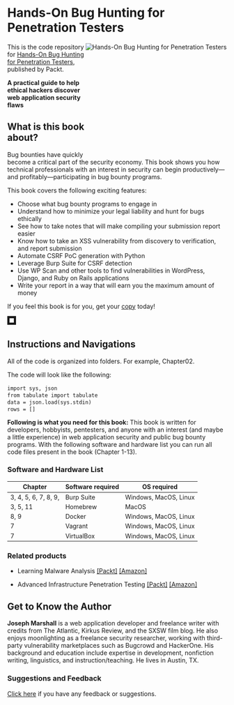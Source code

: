 # Hands-On Bug Hunting for Penetration Testers

<a href="https://www.packtpub.com/networking-and-servers/hands-bug-bounty-penetration-testers?utm_source=github&utm_medium=repository&utm_campaign=9781789344202"><img src="https://www.packtpub.com/sites/default/files/B10895_MockupCover_New.png" alt="Hands-On Bug Hunting for Penetration Testers" height="256px" align="right"></a>

This is the code repository for [Hands-On Bug Hunting for Penetration Testers](https://www.packtpub.com/networking-and-servers/hands-bug-bounty-penetration-testers?utm_source=github&utm_medium=repository&utm_campaign=9781789344202), published by Packt.

**A practical guide to help ethical hackers discover web application security flaws**

## What is this book about?
Bug bounties have quickly become a critical part of the security economy. This book shows you how technical professionals with an interest in security can begin productively—and profitably—participating in bug bounty programs.

This book covers the following exciting features:
* Choose what bug bounty programs to engage in
* Understand how to minimize your legal liability and hunt for bugs ethically
* See how to take notes that will make compiling your submission report easier
* Know how to take an XSS vulnerability from discovery to verification, and report submission
* Automate CSRF PoC generation with Python
* Leverage Burp Suite for CSRF detection
* Use WP Scan and other tools to find vulnerabilities in WordPress, Django, and Ruby on Rails applications
* Write your report in a way that will earn you the maximum amount of money

If you feel this book is for you, get your [copy](https://www.amazon.com/dp/1789344204) today!

<a href="https://www.packtpub.com/?utm_source=github&utm_medium=banner&utm_campaign=GitHubBanner"><img src="https://raw.githubusercontent.com/PacktPublishing/GitHub/master/GitHub.png" 
alt="https://www.packtpub.com/" border="5" /></a>

## Instructions and Navigations
All of the code is organized into folders. For example, Chapter02.

The code will look like the following:
```
import sys, json
from tabulate import tabulate
data = json.load(sys.stdin)
rows = []
```

**Following is what you need for this book:**
This book is written for developers, hobbyists, pentesters, and anyone with an interest (and maybe a little experience) in web application security and public bug bounty programs. With the following software and hardware list you can run all code files present in the book (Chapter 1-13).

### Software and Hardware List

| Chapter | Software required | OS required | 
| -------- | ------------------------------------ | ----------------------------------- |
| 3, 4, 5, 6, 7, 8, 9, | Burp Suite | Windows, MacOS, Linux | 
|3, 5, 11 | Homebrew | MacOS |
| 8, 9 | Docker | Windows, MacOS, Linux |
| 7 | Vagrant | Windows, MacOS, Linux |  
| 7 | VirtualBox |Windows, MacOS, Linux|



### Related products <Paste books from the Other books you may enjoy section>
* Learning Malware Analysis [[Packt]](https://www.packtpub.com/networking-and-servers/learning-malware-analysis?utm_source=github&utm_medium=repository&utm_campaign=9781788392501) [[Amazon]](https://www.amazon.com/dp/1788392507)

* Advanced Infrastructure Penetration Testing [[Packt]](https://www.packtpub.com/networking-and-servers/advanced-infrastructure-penetration-testing?utm_source=github&utm_medium=repository&utm_campaign=9781788624480) [[Amazon]](https://www.amazon.com/dp/1788624483)
## Get to Know the Author
**Joseph Marshall**
is a web application developer and freelance writer with credits from The Atlantic, Kirkus Review, and the SXSW film blog. He also enjoys moonlighting as a freelance security researcher, working with third-party vulnerability marketplaces such as Bugcrowd and HackerOne. His background and education include expertise in development, nonfiction writing, linguistics, and instruction/teaching. He lives in Austin, TX.

### Suggestions and Feedback
[Click here](https://docs.google.com/forms/d/e/1FAIpQLSdy7dATC6QmEL81FIUuymZ0Wy9vH1jHkvpY57OiMeKGqib_Ow/viewform) if you have any feedback or suggestions.
